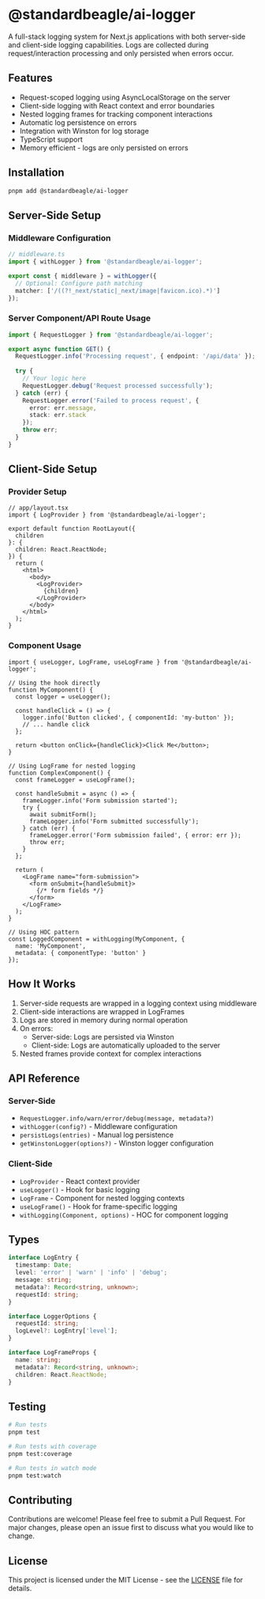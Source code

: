 # @standardbeagle/ai-logger

A full-stack logging system for Next.js applications with both server-side and client-side logging capabilities. Logs are collected during request/interaction processing and only persisted when errors occur.

## Features

- Request-scoped logging using AsyncLocalStorage on the server
- Client-side logging with React context and error boundaries
- Nested logging frames for tracking component interactions
- Automatic log persistence on errors
- Integration with Winston for log storage
- TypeScript support
- Memory efficient - logs are only persisted on errors

## Installation

```bash
pnpm add @standardbeagle/ai-logger
```

## Server-Side Setup

### Middleware Configuration

```typescript
// middleware.ts
import { withLogger } from '@standardbeagle/ai-logger';

export const { middleware } = withLogger({
  // Optional: Configure path matching
  matcher: ['/((?!_next/static|_next/image|favicon.ico).*)']
});
```

### Server Component/API Route Usage

```typescript
import { RequestLogger } from '@standardbeagle/ai-logger';

export async function GET() {
  RequestLogger.info('Processing request', { endpoint: '/api/data' });
  
  try {
    // Your logic here
    RequestLogger.debug('Request processed successfully');
  } catch (err) {
    RequestLogger.error('Failed to process request', { 
      error: err.message,
      stack: err.stack
    });
    throw err;
  }
}
```

## Client-Side Setup

### Provider Setup

```tsx
// app/layout.tsx
import { LogProvider } from '@standardbeagle/ai-logger';

export default function RootLayout({
  children
}: {
  children: React.ReactNode;
}) {
  return (
    <html>
      <body>
        <LogProvider>
          {children}
        </LogProvider>
      </body>
    </html>
  );
}
```

### Component Usage

```tsx
import { useLogger, LogFrame, useLogFrame } from '@standardbeagle/ai-logger';

// Using the hook directly
function MyComponent() {
  const logger = useLogger();
  
  const handleClick = () => {
    logger.info('Button clicked', { componentId: 'my-button' });
    // ... handle click
  };

  return <button onClick={handleClick}>Click Me</button>;
}

// Using LogFrame for nested logging
function ComplexComponent() {
  const frameLogger = useLogFrame();
  
  const handleSubmit = async () => {
    frameLogger.info('Form submission started');
    try {
      await submitForm();
      frameLogger.info('Form submitted successfully');
    } catch (err) {
      frameLogger.error('Form submission failed', { error: err });
      throw err;
    }
  };

  return (
    <LogFrame name="form-submission">
      <form onSubmit={handleSubmit}>
        {/* form fields */}
      </form>
    </LogFrame>
  );
}

// Using HOC pattern
const LoggedComponent = withLogging(MyComponent, {
  name: 'MyComponent',
  metadata: { componentType: 'button' }
});
```

## How It Works

1. Server-side requests are wrapped in a logging context using middleware
2. Client-side interactions are wrapped in LogFrames
3. Logs are stored in memory during normal operation
4. On errors:
   - Server-side: Logs are persisted via Winston
   - Client-side: Logs are automatically uploaded to the server
5. Nested frames provide context for complex interactions

## API Reference

### Server-Side

- `RequestLogger.info/warn/error/debug(message, metadata?)`
- `withLogger(config?)` - Middleware configuration
- `persistLogs(entries)` - Manual log persistence
- `getWinstonLogger(options?)` - Winston logger configuration

### Client-Side

- `LogProvider` - React context provider
- `useLogger()` - Hook for basic logging
- `LogFrame` - Component for nested logging contexts
- `useLogFrame()` - Hook for frame-specific logging
- `withLogging(Component, options)` - HOC for component logging

## Types

```typescript
interface LogEntry {
  timestamp: Date;
  level: 'error' | 'warn' | 'info' | 'debug';
  message: string;
  metadata?: Record<string, unknown>;
  requestId: string;
}

interface LoggerOptions {
  requestId: string;
  logLevel?: LogEntry['level'];
}

interface LogFrameProps {
  name: string;
  metadata?: Record<string, unknown>;
  children: React.ReactNode;
}
```

## Testing

```bash
# Run tests
pnpm test

# Run tests with coverage
pnpm test:coverage

# Run tests in watch mode
pnpm test:watch
```

## Contributing

Contributions are welcome! Please feel free to submit a Pull Request. For major changes, please open an issue first to discuss what you would like to change.

## License

This project is licensed under the MIT License - see the [LICENSE](LICENSE) file for details.